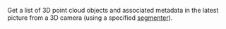 Get a list of 3D point cloud objects and associated metadata in the latest picture from a 3D camera (using a specified [segmenter](/data-ai/reference/vision/#segmentations)).
